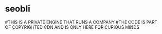 # seobli
#THIS IS A PRIVATE ENGINE THAT RUNS A COMPANY
#THE CODE IS PART OF COPYRIGHTED CDN AND IS ONLY HERE FOR CURIOUS MINDS
